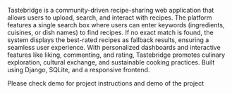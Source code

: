 Tastebridge is a community-driven recipe-sharing web application that allows users to upload, search, and interact with recipes. The platform features a single search box where users can enter keywords (ingredients, cuisines, or dish names) to find recipes. If no exact match is found, the system displays the best-rated recipes as fallback results, ensuring a seamless user experience. With personalized dashboards and interactive features like liking, commenting, and rating, Tastebridge promotes culinary exploration, cultural exchange, and sustainable cooking practices. Built using Django, SQLite, and a responsive frontend.

Please check demo for project instructions and demo of the project
